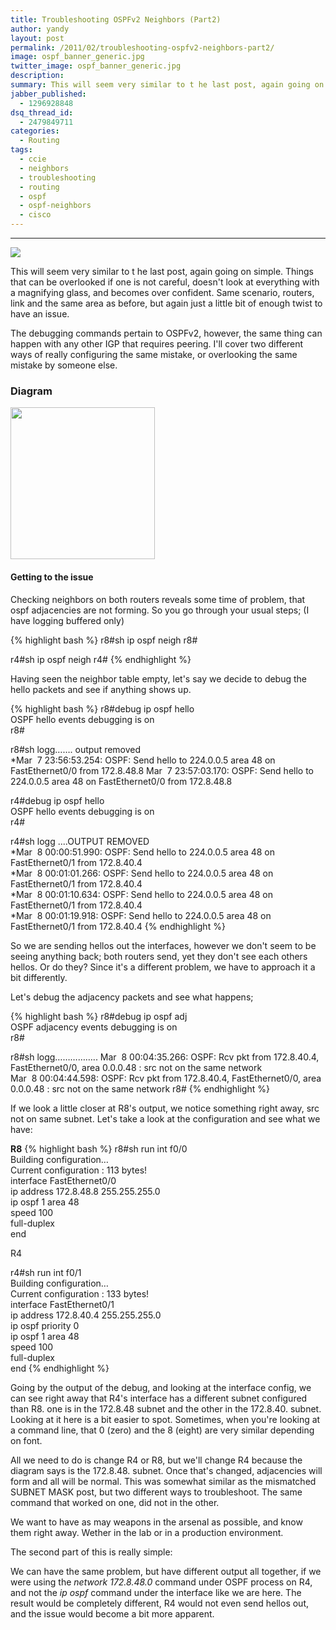 ```yaml
---
title: Troubleshooting OSPFv2 Neighbors (Part2)
author: yandy
layout: post
permalink: /2011/02/troubleshooting-ospfv2-neighbors-part2/
image: ospf_banner_generic.jpg
twitter_image: ospf_banner_generic.jpg
description: 
summary: This will seem very similar to t he last post, again going on simple. Things that can be overlooked if one is not careful, doesn't look at everything with a magnifying glass, and becomes over confident. Same scenario, routers, link and the same area as before, but again just a little bit of enough twist to have an issue.
jabber_published:
  - 1296928848
dsq_thread_id:
  - 2479849711
categories:
  - Routing
tags:
  - ccie
  - neighbors
  - troubleshooting
  - routing
  - ospf
  - ospf-neighbors
  - cisco
---
```

--------------------------------------------------------------------------
![](http://inetpy.com/images/ospf_banner_generic.jpg)

This will seem very similar to t he last post, again going on simple. Things that can be overlooked if one is not careful, doesn't look at everything with a magnifying glass, and becomes over confident. Same scenario, routers, link and the same area as before, but again just a little bit of enough twist to have an issue.

The debugging commands pertain to OSPFv2, however, the same thing can happen with any other IGP that requires peering. I'll cover two different ways of really configuring the same mistake, or overlooking the same mistake by someone else.

### Diagram

[<img class="alignnone" src="http://inetpy.com/assets/images/r8-r4.png" alt="" width="231" height="243" />][1]

<!--more-->

#### Getting to the issue

Checking neighbors on both routers reveals some time of problem, that ospf adjacencies are not forming. So you go through your usual steps; (I have logging buffered only)

{% highlight bash %}
r8#sh ip ospf neigh
r8#

r4#sh ip ospf neigh
r4#
{% endhighlight %}

Having seen the neighbor table empty, let's say we decide to debug the hello packets and see if anything shows up.

{% highlight bash %}
r8#debug ip ospf hello  
OSPF hello events debugging is on  
r8#

r8#sh logg……. output removed  
*Mar  7 23:56:53.254: OSPF: Send hello to 224.0.0.5 area 48 on FastEthernet0/0 from 172.8.48.8 
Mar  7 23:57:03.170: OSPF: Send hello to 224.0.0.5 area 48 on FastEthernet0/0 from 172.8.48.8</p> 

r4#debug ip ospf hello  
OSPF hello events debugging is on  
r4#

r4#sh logg
....OUTPUT REMOVED  
*Mar  8 00:00:51.990: OSPF: Send hello to 224.0.0.5 area 48 on FastEthernet0/1 from 172.8.40.4  
*Mar  8 00:01:01.266: OSPF: Send hello to 224.0.0.5 area 48 on FastEthernet0/1 from 172.8.40.4  
*Mar  8 00:01:10.634: OSPF: Send hello to 224.0.0.5 area 48 on FastEthernet0/1 from 172.8.40.4  
*Mar  8 00:01:19.918: OSPF: Send hello to 224.0.0.5 area 48 on FastEthernet0/1 from 172.8.40.4
{% endhighlight %}

So we are sending hellos out the interfaces, however we don't seem to be seeing anything back; both routers send, yet they don't see each others hellos. Or do they? Since it's a different problem, we have to approach it a bit differently.

Let's debug the adjacency packets and see what happens;

{% highlight bash %}
r8#debug ip ospf adj   
OSPF adjacency events debugging is on  
r8#

r8#sh logg&#8230;&#8230;&#8230;&#8230;&#8230;..
Mar  8 00:04:35.266: OSPF: Rcv pkt from 172.8.40.4, FastEthernet0/0, area 0.0.0.48 : src not on the same network</strong>  
Mar  8 00:04:44.598: OSPF: Rcv pkt from 172.8.40.4, FastEthernet0/0, area 0.0.0.48 : src not on the same network
r8#
{% endhighlight %}

If we look a little closer at R8's output, we notice something right away, src not on same subnet. Let's take a look at the configuration and see what we have:

**R8**
{% highlight bash %}
r8#sh run int f0/0  
Building configuration&#8230;  
Current configuration : 113 bytes!  
interface FastEthernet0/0   
 ip address 172.8.48.8 255.255.255.0   
 ip ospf 1 area 48   
 speed 100   
full-duplex  
end

R4

r4#sh run int f0/1  
Building configuration&#8230;  
Current configuration : 133 bytes!  
interface FastEthernet0/1  
ip address 172.8.40.4 255.255.255.0  
ip ospf priority 0  
ip ospf 1 area 48  
speed 100  
full-duplex  
end
{% endhighlight %}

Going by the output of the debug, and looking at the interface config, we can see right away that R4's interface has a different subnet configured than R8. one is in the 172.8.48 subnet and the other in the 172.8.40. subnet. Looking at it here is a bit easier to spot. Sometimes, when you're looking at a command line, that 0 (zero) and the 8 (eight) are very similar depending on font.

All we need to do is change R4 or R8, but we'll change R4 because the diagram says is the 172.8.48. subnet. Once that's changed, adjacencies will form and all will be normal. This was somewhat similar as the mismatched SUBNET MASK post, but two different ways to troubleshoot. The same command that worked on one, did not in the other.

We want to have as may weapons in the arsenal as possible, and know them right away. Wether in the lab or in a production environment.

The second part of this is really simple:

We can have the same problem, but have different output all together, if we were using the *network 172.8.48.0* command under OSPF process on R4, and not the *ip ospf* command under the interface like we are here. The result would be completely different, R4 would not even send hellos out, and the issue would become a bit more apparent.

 [1]: http://inetpy.com/assets/images/r8-r4.png